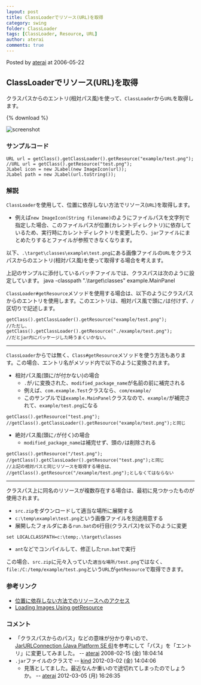 ```yaml
---
layout: post
title: ClassLoaderでリソース(URL)を取得
category: swing
folder: ClassLoader
tags: [ClassLoader, Resource, URL]
author: aterai
comments: true
---
```


Posted by [aterai](http://terai.xrea.jp/aterai.html) at 2006-05-22

## ClassLoaderでリソース(URL)を取得
クラスパスからのエントリ(相対パス風)を使って、`ClassLoader`から`URL`を取得します。

{% download %}

![screenshot](https://lh3.googleusercontent.com/_9Z4BYR88imo/TQTI-UTFN-I/AAAAAAAAATo/6sdQoVO0Kc4/s800/ClassLoader.png)

### サンプルコード
<pre class="prettyprint"><code>URL url = getClass().getClassLoader().getResource("example/test.png");
//URL url = getClass().getResource("test.png");
JLabel icon = new JLabel(new ImageIcon(url));
JLabel path = new JLabel(url.toString());
</code></pre>

### 解説
`ClassLoader`を使用して、位置に依存しない方法でリソース(`URL`)を取得します。

- 例えば`new ImageIcon(String filename)`のようにファイルパスを文字列で指定した場合、このファイルパスが位置(カレントディレクトリ)に依存しているため、実行時にカレントディレクトリを変更したり、`jar`ファイルにまとめたりするとファイルが参照できなくなります。

<!-- dummy comment line for breaking list -->

以下、`.\target\classes\example\test.png`にある画像ファイルの`URL`をクラスパスからのエントリ(相対パス風)を使って取得する場合を考えます。

上記のサンプルに添付しているバッチファイルでは、クラスパスは次のように設定しています。
	java -classpath ".\target\classes" example.MainPanel

`ClassLoader#getResource`メソッドを使用する場合は、以下のようにクラスパスからのエントリを使用します。このエントリは、相対パス風で頭に`/`は付けず、`/`区切りで記述します。

<pre class="prettyprint"><code>getClass().getClassLoader().getResource("example/test.png");
//ただし、getClass().getClassLoader().getResource("./example/test.png");
//だとjar内にパッケージした時うまくいかない。
</code></pre>

- - - -
`ClassLoader`からでは無く、`Class#getResource`メソッドを使う方法もあります。この場合、エントリ名がメソッド内で以下のように変換されます。

- 相対パス風(頭に/が付かない)の場合
    - `.`が`/`に変換された、`modified_package_name`が名前の前に補完される
    - 例えば、`com.example.Test`クラスなら、`com/example/`
    - このサンプルでは`example.MainPanel`クラスなので、`example/`が補完されて、`example/test.png`になる

<!-- dummy comment line for breaking list -->

<pre class="prettyprint"><code>getClass().getResource("test.png");
//getClass().getClassLoader().getResource("example/test.png");と同じ
</code></pre>

- 絶対パス風(頭に`/`が付く)の場合
    - `modified_package_name`は補完せず、頭の`/`は削除される

<!-- dummy comment line for breaking list -->

<pre class="prettyprint"><code>getClass().getResource("/test.png");
//getClass().getClassLoader().getResource("test.png");と同じ
//上記の相対パスと同じリソースを取得する場合は、
//getClass().getResource("/example/test.png");としなくてはならない
</code></pre>

- - - -
クラスパス上に同名のリソースが複数存在する場合は、最初に見つかったものが使用されます。

- `src.zip`をダウンロードして適当な場所に展開する
- `c:\temp\example\test.png`という画像ファイルを別途用意する
- 展開したフォルダにある`run.bat`の`6`行目(クラスパス)を以下のように変更

<!-- dummy comment line for breaking list -->

	set LOCALCLASSPATH=c:\temp;.\target\classes

- `ant`などでコンパイルして、修正した`run.bat`で実行

<!-- dummy comment line for breaking list -->

この場合、`src.zip`に元々入っていた`適当な場所/test.png`ではなく、`file:/C:/temp/example/test.png`という`URL`が`getResource`で取得できます。

### 参考リンク
- [位置に依存しない方法でのリソースへのアクセス](http://docs.oracle.com/javase/jp/6/technotes/guides/lang/resources.html)
- [Loading Images Using getResource](http://docs.oracle.com/javase/tutorial/uiswing/components/icon.html#getresource)

<!-- dummy comment line for breaking list -->

### コメント
- 「クラスパスからのパス」などの意味が分かり辛いので、[JarURLConnection (Java Platform SE 6)](http://docs.oracle.com/javase/jp/6/api/java/net/JarURLConnection.html)を参考にして「パス」を「エントリ」に変更してみました。 -- [aterai](http://terai.xrea.jp/aterai.html) 2008-02-15 (金) 18:04:14
- `.jar`ファイルのクラスで -- [kind](http://terai.xrea.jp/kind.html) 2012-03-02 (金) 14:04:06
    - 見落としてました。最近なんか重いので途切れてしまったのでしょうか。 -- [aterai](http://terai.xrea.jp/aterai.html) 2012-03-05 (月) 16:26:35

<!-- dummy comment line for breaking list -->

